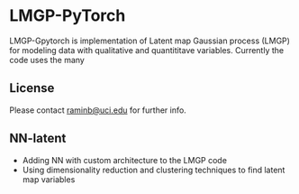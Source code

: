 # LMGP-PyTorch

LMGP-Gpytorch is implementation of Latent map Gaussian process (LMGP) for modeling data with qualitative and quantititave variables. Currently the code uses the many 



## License

Please contact raminb@uci.edu for further info.


## NN-latent
- Adding NN with custom architecture to the LMGP code
- Using dimensionality reduction and clustering techniques to find latent map variables
